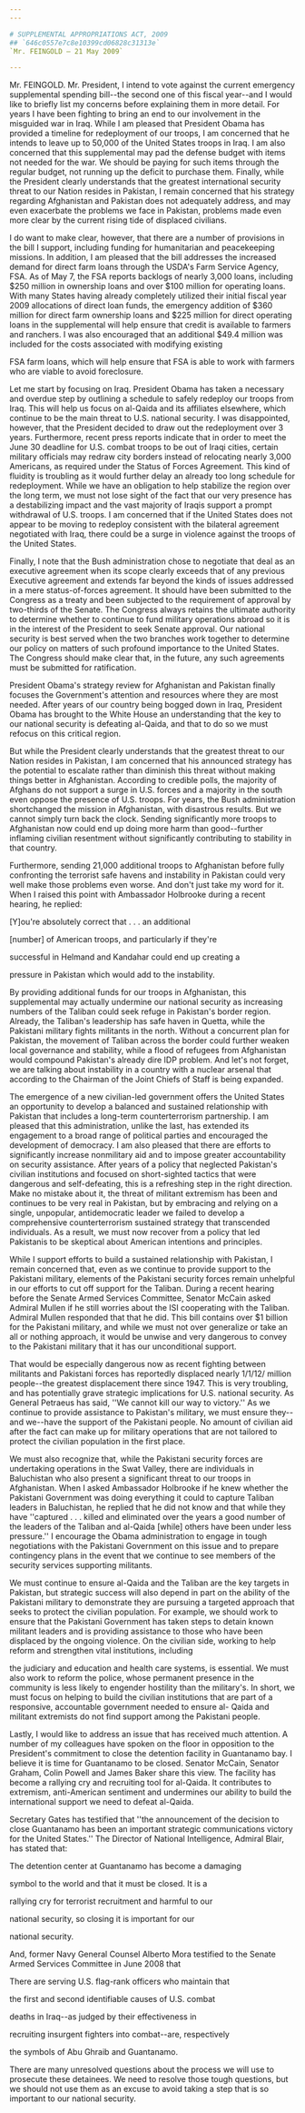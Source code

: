 ```yaml
---
---

# SUPPLEMENTAL APPROPRIATIONS ACT, 2009
## `646c0557e7c8e10399cd06828c31313e`
`Mr. FEINGOLD — 21 May 2009`

---
```



Mr. FEINGOLD. Mr. President, I intend to vote against the current 
emergency supplemental spending bill--the second one of this fiscal 
year--and I would like to briefly list my concerns before explaining 
them in more detail. For years I have been fighting to bring an end to 
our involvement in the misguided war in Iraq. While I am pleased that 
President Obama has provided a timeline for redeployment of our troops, 
I am concerned that he intends to leave up to 50,000 of the United 
States troops in Iraq. I am also concerned that this supplemental may 
pad the defense budget with items not needed for the war. We should be 
paying for such items through the regular budget, not running up the 
deficit to purchase them. Finally, while the President clearly 
understands that the greatest international security threat to our 
Nation resides in Pakistan, I remain concerned that his strategy 
regarding Afghanistan and Pakistan does not adequately address, and may 
even exacerbate the problems we face in Pakistan, problems made even 
more clear by the current rising tide of displaced civilians.

I do want to make clear, however, that there are a number of 
provisions in the bill I support, including funding for humanitarian 
and peacekeeping missions. In addition, I am pleased that the bill 
addresses the increased demand for direct farm loans through the USDA's 
Farm Service Agency, FSA. As of May 7, the FSA reports backlogs of 
nearly 3,000 loans, including $250 million in ownership loans and over 
$100 million for operating loans. With many States having already 
completely utilized their initial fiscal year 2009 allocations of 
direct loan funds, the emergency addition of $360 million for direct 
farm ownership loans and $225 million for direct operating loans in the 
supplemental will help ensure that credit is available to farmers and 
ranchers. I was also encouraged that an additional $49.4 million was 
included for the costs associated with modifying existing


FSA farm loans, which will help ensure that FSA is able to work with 
farmers who are viable to avoid foreclosure.

Let me start by focusing on Iraq. President Obama has taken a 
necessary and overdue step by outlining a schedule to safely redeploy 
our troops from Iraq. This will help us focus on al-Qaida and its 
affiliates elsewhere, which continue to be the main threat to U.S. 
national security. I was disappointed, however, that the President 
decided to draw out the redeployment over 3 years. Furthermore, recent 
press reports indicate that in order to meet the June 30 deadline for 
U.S. combat troops to be out of Iraqi cities, certain military 
officials may redraw city borders instead of relocating nearly 3,000 
Americans, as required under the Status of Forces Agreement. This kind 
of fluidity is troubling as it would further delay an already too long 
schedule for redeployment. While we have an obligation to help 
stabilize the region over the long term, we must not lose sight of the 
fact that our very presence has a destabilizing impact and the vast 
majority of Iraqis support a prompt withdrawal of U.S. troops. I am 
concerned that if the United States does not appear to be moving to 
redeploy consistent with the bilateral agreement negotiated with Iraq, 
there could be a surge in violence against the troops of the United 
States.

Finally, I note that the Bush administration chose to negotiate that 
deal as an executive agreement when its scope clearly exceeds that of 
any previous Executive agreement and extends far beyond the kinds of 
issues addressed in a mere status-of-forces agreement. It should have 
been submitted to the Congress as a treaty and been subjected to the 
requirement of approval by two-thirds of the Senate. The Congress 
always retains the ultimate authority to determine whether to continue 
to fund military operations abroad so it is in the interest of the 
President to seek Senate approval. Our national security is best served 
when the two branches work together to determine our policy on matters 
of such profound importance to the United States. The Congress should 
make clear that, in the future, any such agreements must be submitted 
for ratification.

President Obama's strategy review for Afghanistan and Pakistan 
finally focuses the Government's attention and resources where they are 
most needed. After years of our country being bogged down in Iraq, 
President Obama has brought to the White House an understanding that 
the key to our national security is defeating al-Qaida, and that to do 
so we must refocus on this critical region.

But while the President clearly understands that the greatest threat 
to our Nation resides in Pakistan, I am concerned that his announced 
strategy has the potential to escalate rather than diminish this threat 
without making things better in Afghanistan. According to credible 
polls, the majority of Afghans do not support a surge in U.S. forces 
and a majority in the south even oppose the presence of U.S. troops. 
For years, the Bush administration shortchanged the mission in 
Afghanistan, with disastrous results. But we cannot simply turn back 
the clock. Sending significantly more troops to Afghanistan now could 
end up doing more harm than good--further inflaming civilian resentment 
without significantly contributing to stability in that country.

Furthermore, sending 21,000 additional troops to Afghanistan before 
fully confronting the terrorist safe havens and instability in Pakistan 
could very well make those problems even worse. And don't just take my 
word for it. When I raised this point with Ambassador Holbrooke during 
a recent hearing, he replied:




 [Y]ou're absolutely correct that . . . an additional 


 [number] of American troops, and particularly if they're 


 successful in Helmand and Kandahar could end up creating a 


 pressure in Pakistan which would add to the instability.


By providing additional funds for our troops in Afghanistan, this 
supplemental may actually undermine our national security as increasing 
numbers of the Taliban could seek refuge in Pakistan's border region. 
Already, the Taliban's leadership has safe haven in Quetta, while the 
Pakistani military fights militants in the north. Without a concurrent 
plan for Pakistan, the movement of Taliban across the border could 
further weaken local governance and stability, while a flood of 
refugees from Afghanistan would compound Pakistan's already dire IDP 
problem. And let's not forget, we are talking about instability in a 
country with a nuclear arsenal that according to the Chairman of the 
Joint Chiefs of Staff is being expanded.

The emergence of a new civilian-led government offers the United 
States an opportunity to develop a balanced and sustained relationship 
with Pakistan that includes a long-term counterterrorism partnership. I 
am pleased that this administration, unlike the last, has extended its 
engagement to a broad range of political parties and encouraged the 
development of democracy. I am also pleased that there are efforts to 
significantly increase nonmilitary aid and to impose greater 
accountability on security assistance. After years of a policy that 
neglected Pakistan's civilian institutions and focused on short-sighted 
tactics that were dangerous and self-defeating, this is a refreshing 
step in the right direction. Make no mistake about it, the threat of 
militant extremism has been and continues to be very real in Pakistan, 
but by embracing and relying on a single, unpopular, antidemocratic 
leader we failed to develop a comprehensive counterterrorism sustained 
strategy that transcended individuals. As a result, we must now recover 
from a policy that led Pakistanis to be skeptical about American 
intentions and principles.

While I support efforts to build a sustained relationship with 
Pakistan, I remain concerned that, even as we continue to provide 
support to the Pakistani military, elements of the Pakistani security 
forces remain unhelpful in our efforts to cut off support for the 
Taliban. During a recent hearing before the Senate Armed Services 
Committee, Senator McCain asked Admiral Mullen if he still worries 
about the ISI cooperating with the Taliban. Admiral Mullen responded 
that that he did. This bill contains over $1 billion for the Pakistani 
military, and while we must not over generalize or take an all or 
nothing approach, it would be unwise and very dangerous to convey to 
the Pakistani military that it has our unconditional support.

That would be especially dangerous now as recent fighting between 
militants and Pakistani forces has reportedly displaced nearly 1/1/12/ 
million people--the greatest displacement there since 1947. This is 
very troubling, and has potentially grave strategic implications for 
U.S. national security. As General Petraeus has said, ''We cannot kill 
our way to victory.'' As we continue to provide assistance to 
Pakistan's military, we must ensure they--and we--have the support of 
the Pakistani people. No amount of civilian aid after the fact can make 
up for military operations that are not tailored to protect the 
civilian population in the first place.

We must also recognize that, while the Pakistani security forces are 
undertaking operations in the Swat Valley, there are individuals in 
Baluchistan who also present a significant threat to our troops in 
Afghanistan. When I asked Ambassador Holbrooke if he knew whether the 
Pakistani Government was doing everything it could to capture Taliban 
leaders in Baluchistan, he replied that he did not know and that while 
they have ''captured . . . killed and eliminated over the years a good 
number of the leaders of the Taliban and al-Qaida [while] others have 
been under less pressure.'' I encourage the Obama administration to 
engage in tough negotiations with the Pakistani Government on this 
issue and to prepare contingency plans in the event that we continue to 
see members of the security services supporting militants.

We must continue to ensure al-Qaida and the Taliban are the key 
targets in Pakistan, but strategic success will also depend in part on 
the ability of the Pakistani military to demonstrate they are pursuing 
a targeted approach that seeks to protect the civilian population. For 
example, we should work to ensure that the Pakistani Government has 
taken steps to detain known militant leaders and is providing 
assistance to those who have been displaced by the ongoing violence. On 
the civilian side, working to help reform and strengthen vital 
institutions, including


the judiciary and education and health care systems, is essential. We 
must also work to reform the police, whose permanent presence in the 
community is less likely to engender hostility than the military's. In 
short, we must focus on helping to build the civilian institutions that 
are part of a responsive, accountable government needed to ensure al-
Qaida and militant extremists do not find support among the Pakistani 
people.

Lastly, I would like to address an issue that has received much 
attention. A number of my colleagues have spoken on the floor in 
opposition to the President's commitment to close the detention 
facility in Guantanamo bay. I believe it is time for Guantanamo to be 
closed. Senator McCain, Senator Graham, Colin Powell and James Baker 
share this view. The facility has become a rallying cry and recruiting 
tool for al-Qaida. It contributes to extremism, anti-American sentiment 
and undermines our ability to build the international support we need 
to defeat al-Qaida.

Secretary Gates has testified that ''the announcement of the decision 
to close Guantanamo has been an important strategic communications 
victory for the United States.'' The Director of National Intelligence, 
Admiral Blair, has stated that:




 The detention center at Guantanamo has become a damaging 


 symbol to the world and that it must be closed. It is a 


 rallying cry for terrorist recruitment and harmful to our 


 national security, so closing it is important for our 


 national security.


And, former Navy General Counsel Alberto Mora testified to the Senate 
Armed Services Committee in June 2008 that




 There are serving U.S. flag-rank officers who maintain that 


 the first and second identifiable causes of U.S. combat 


 deaths in Iraq--as judged by their effectiveness in 


 recruiting insurgent fighters into combat--are, respectively 


 the symbols of Abu Ghraib and Guantanamo.


There are many unresolved questions about the process we will use to 
prosecute these detainees. We need to resolve those tough questions, 
but we should not use them as an excuse to avoid taking a step that is 
so important to our national security.
